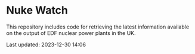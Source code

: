 # Nuke Watch

This repository includes code for retrieving the latest information available on the output of EDF nuclear power plants in the UK.

Last updated: 2023-12-30 14:06